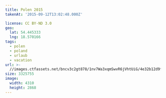 ```yaml
---
title: Polen 2015
takenAt: '2015-09-12T13:02:48.000Z'

license: CC BY-ND 3.0
geo:
  lat: 54.445333
  lng: 18.570166
tags:
  - polen
  - poland
  - urlaub
  - vacation
url: >-
  //images.ctfassets.net/bncv3c2gt878/1nv7Wa3xqmSwvR6jVhtUiG/4e32b12d9f5e6c51d6bac5b276a34882/polen-2015_25862706961_o
size: 3325755
image:
  width: 4310
  height: 2868
---
```

